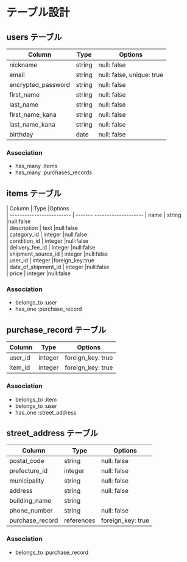 # テーブル設計

## users テーブル

| Column              | Type   | Options                   |
| ------------------- | ------ | ------------------------- |
| nickname            | string | null: false               |
| email               | string | null: false, unique: true |
| encrypted_password  | string | null: false               |
| first_name          | string | null: false               |
| last_name           | string | null: false               |
| first_name_kana     | string | null: false               |
| last_name_kana      | string | null: false               |
| birthday            | date   | null: false               |

### Association
- has_many :items
- has_many :purchases_records

## items テーブル

| Column                    | Type    |Options                        
| ------------------------- | ------- --------------------
| name                      | string  |null:false                    
| description               | text    |null:false                    
| category_id               | integer |null:false                    
| condition_id              | integer |null:false                    
| delivery_fee_id           | integer |null:false                    
| shipment_source_id        | integer |null:false                    
| user_id                   | integer |foreign_key:true              
| date_of_shipment_id       | integer |null:false                    
| price                     | integer |null:false                    

### Association
- belongs_to :user
- has_one :purchase_record

## purchase_record テーブル
| Column  | Type    | Options                        |
| --------| ------- | ------------------------------ |
| user_id | integer | foreign_key: true              |
| item_id | integer | foreign_key: true              |

### Association
- belongs_to :item
- belongs_to :user
- has_one :street_address

## street_address テーブル
| Column          | Type       | Options                           |
| --------------- | ---------  | --------------------------------- |
| postal_code     | string     | null: false                       |
| prefecture_id   | integer    | null: false                       |
| municipality    | string     | null: false                       |
| address         | string     | null: false                       |
| building_name   | string     |                                   |
| phone_number    | string     | null: false                       |
| purchase_record | references | foreign_key: true                 |


### Association
- belongs_to :purchase_record




